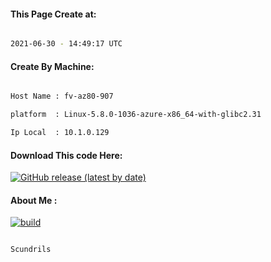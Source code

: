 
   
#### This Page Create at:

```bash

2021-06-30 - 14:49:17 UTC

```

#### Create By Machine:

```bash

Host Name : fv-az80-907

platform  : Linux-5.8.0-1036-azure-x86_64-with-glibc2.31

Ip Local  : 10.1.0.129

```
#### Download This code Here:

[![GitHub release (latest by date)](https://img.shields.io/github/v/release/Scundrils/Jar-Build2?style=for-the-badge&label=Download)](https://github.com/Scundrils/Jar-Build2/releases) 

</p> 

#### About Me :

[![build](https://github.com/Scundrils/Jar-Build2/actions/workflows/build.yml/badge.svg)](https://github.com/Scundrils/Jar-Build2/actions/workflows/build.yml)

```bash

Scundrils

```


